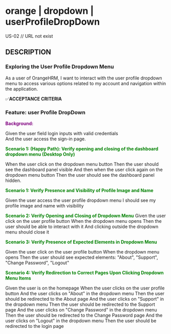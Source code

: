 # orange | dropdown | userProfileDropDown

US-02 // URL not exist

## DESCRIPTION

### Exploring the User Profile Dropdown Menu

As a user of OrangeHRM, I want to interact with the user profile dropdown menu to access various options related to my account and navigation within the application.

✅**ACCEPTANCE CRITERIA**

### Feature: user Profile DropDown

**<span style="color: purple;">Background:</span>**

Given the user field login inputs with valid credentials  
And the user access the sign-in page.

**<span style="color: green;">Scenario 1: (Happy Path): Verify opening and closing of the dashboard dropdown menu (Desktop Only)</span>**

When the user click on the dropdown menu button
Then the user should see the dashboard panel visible
And then when the user click again on the dropdown
menu button
Then the user should see the dashboard panel hidden.

**<span style="color: green;">Scenario 1: Verify Presence and Visibility of Profile Image and Name</span>**

Given the user access the user profile dropdown menu
I should see my profile image and name with visibility

**<span style="color: green;">Scenario 2: Verify Opening and Closing of Dropdown Menu</span>**
Given the user click on the user profile button
When the dropdown menu opens
Then the user should be able to interact with it
And clicking outside the dropdown menu should close it

**<span style="color: green;">Scenario 3: Verify Presence of Expected Elements in Dropdown Menu</span>**

Given the user click on the user profile button
When the dropdown menu opens
Then the user should see expected elements: "About", "Support", "Change Password", "Logout"

**<span style="color: green;">Scenario 4: Verify Redirection to Correct Pages Upon Clicking Dropdown Menu Items</span>**


Given the user is on the homepage
When the user clicks on the user profile button
And the user clicks on "About" in the dropdown menu
Then the user should be redirected to the About page
And the user clicks on "Support" in the dropdown menu
Then the user should be redirected to the Support page
And the user clicks on "Change Password" in the dropdown menu
Then the user should be redirected to the Change Password page
And the user clicks on "Logout" in the dropdown menu
Then the user should be redirected to the login page
